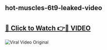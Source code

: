 ## hot-muscles-6t9-leaked-video 

# <h2><a href="http://freeplayer.one?title=hot-muscles-6t9-leaked-video&ref=21J">🔗 Click to Watch 👉🔴 VIDEO</a></h2>

<a href="http://freeplayer.one?title=hot-muscles-6t9-leaked-video&ref=21J" rel="nofollow" data-target="animated-image.originalLink"><img src="https://i.ibb.co.com/xMMVF88/686577567.gif" alt="Viral Video Original" style="max-width: 100%; display: inline-block;" data-target="animated-image.originalImage"></a>

